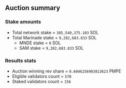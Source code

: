 ## Auction summary

### Stake amounts
- Total network stake = `385,540,375.103` SOL
- Total Marinade stake = `9,282,683.833` SOL
  - MNDE stake = `0` SOL
  - SAM stake = `9,282,683.833` SOL

### Results stats
- Auction winning rev share = `0.6046256903813623` PMPE
- Eligible validators count = `570`
- Staked validators count = `156`
